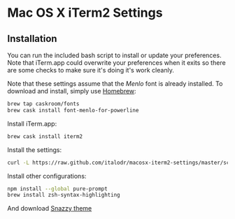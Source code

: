 # Mac OS X iTerm2 Settings

## Installation
You can run the included bash script to install or update your preferences.
Note that iTerm.app could overwrite your preferences when it exits so there
are some checks to make sure it's doing it's work cleanly.

Note that these settings assume that the *Menlo* font is already
installed. To download and install, simply use [Homebrew](http://brew.sh/):

```sh
brew tap caskroom/fonts
brew cask install font-menlo-for-powerline
```

Install iTerm.app:

```sh
brew cask install iterm2
```

Install the settings:

```sh
curl -L https://raw.github.com/italodr/macosx-iterm2-settings/master/scripts/install-settings.sh | bash
```

Install other configurations:

```sh
npm install --global pure-prompt
brew install zsh-syntax-highlighting
```

And download [Snazzy theme](https://github.com/sindresorhus/iterm2-snazzy#install)
